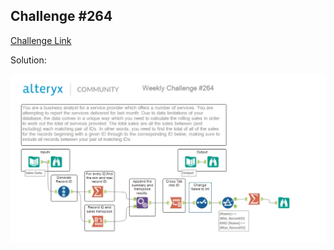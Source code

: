 ## Challenge #264

[Challenge Link](https://community.alteryx.com/t5/Weekly-Challenge/Challenge-264-Sliding-Totals/td-p/748519)

Solution:

<img src="Challenge 264.jpg">


